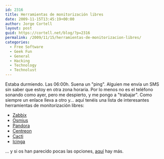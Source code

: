```yaml
---
id: 2316
title: Herramientas de monitorización libres
date: 2009-11-15T13:45:19+00:00
author: Jorge Cortell
layout: post
guid: https://cortell.net/blog/?p=2316
permalink: /2009/11/15/herramientas-de-monitorizacion-libres/
categories:
  - Free Software
  - Geek Fun
  - General
  - Hacking
  - Technology
  - Technolust
---
```

Estaba durmiendo. Las 06:00h. Suena un "ping". Alguien me envía un SMS sin saber que estoy en otra zona horaria. Por lo menos no es el teléfono sonando como ayer, pero me despierto, y me pongo a "trabajar". Como siempre un enlace lleva a otro y... aquí tenéis una lista de interesantes herramientas de monitorización libres:

  * <a title="https://www.zabbix.com/" href="https://www.zabbix.com/" target="_blank">Zabbix</a>
  * <a title="https://osmius.net/es/" href="https://osmius.net/es/" target="_blank">Osmius</a>
  * <a title="https://pandorafms.org/" href="https://pandorafms.org/" target="_blank">Pandora</a>
  * <a title="https://www.centreon.com/" href="https://www.centreon.com/" target="_blank">Centreon</a>
  * <a title="https://www.cacti.net/" href="https://www.cacti.net/" target="_blank">Cacti</a>
  * <a title="https://www.icinga.org/" href="https://www.icinga.org/" target="_blank">Icinga</a>

... y si os han parecido pocas las opciones, <a title="https://www.slac.stanford.edu/xorg/nmtf/nmtf-tools.html" href="https://www.slac.stanford.edu/xorg/nmtf/nmtf-tools.html" target="_blank">aquí</a> hay más.